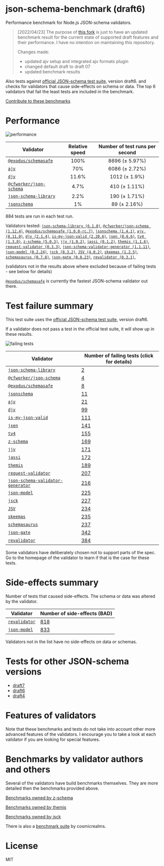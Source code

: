 # json-schema-benchmark (draft6)
Performance benchmark for Node.js JSON-schema validators. 

> [2022/04/23] The purpose of [this fork](https://github.com/sagold/json-schema-benchmark) is just to have an updated benchmark result for the current state of supported draft features and their performance. I have no intention on maintaining this repository.
>
> Changes made:
> - updated ajv setup and integrated ajv formats plugin
> - changed default draft to draft 07
> - updated benchmark results

Also tests against [official JSON-schema test suite](https://github.com/json-schema/JSON-Schema-Test-Suite), version draft6. and checks
for validators that cause side-effects on schema or data. The top 6 validators that fail the least tests are included in the benchmark.

[Contribute to these benchmarks](https://github.com/ebdrup/json-schema-benchmark/blob/master/CONTRIBUTING.md)

# Performance

![performance](https://chart.googleapis.com/chart?chxt=x,y&cht=bhs&chco=76A4FB&chls=2.0&chbh=62,4,1&chs=600x416&chxl=-1:|@exodus&#x2F;schemasafe|ajv|djv|@cfworker&#x2F;json-schema|json-schema-library|jsonschema&chd=t:100,70,11.6,4.7,2.2,1)

|Validator|Relative speed|Number of test runs per second|
|---------|:------------:|:----------------------------:|
|[`@exodus/schemasafe`](https://github.com/ExodusMovement/schemasafe)|100%|8696 (± 5.97%)|
|[`ajv`](https://ajv.js.org)|70%|6086 (± 2.72%)|
|[`djv`](https://github.com/korzio/djv#readme)|11.6%|1012 (± 1.9%)|
|[`@cfworker/json-schema`](https://github.com/cfworker/cfworker/tree/master/packages/json-schema/README.md)|4.7%|410 (± 1.11%)|
|[`json-schema-library`](https://github.com/sagold/json-schema-library)|2.2%|190 (± 1.71%)|
|[`jsonschema`](https://github.com/tdegrunt/jsonschema#readme)|1%|89 (± 2.16%)|

884 tests are run in each test run.

Validators tested: [`json-schema-library (6.1.0)`](https://github.com/sagold/json-schema-library), [`@cfworker/json-schema (1.12.4)`](https://github.com/cfworker/cfworker/tree/master/packages/json-schema/README.md), [`@exodus/schemasafe (1.0.0-rc.7)`](https://github.com/ExodusMovement/schemasafe), [`jsonschema (1.4.1)`](https://github.com/tdegrunt/jsonschema#readme), [`ajv (8.11.0)`](https://ajv.js.org), [`djv (2.1.4)`](https://github.com/korzio/djv#readme), [`is-my-json-valid (2.20.6)`](https://github.com/mafintosh/is-my-json-valid#readme), [`jsen (0.6.6)`](https://github.com/bugventure/jsen), [`tv4 (1.3.0)`](https://github.com/geraintluff/tv4), [`z-schema (5.0.3)`](https://github.com/zaggino/z-schema), [`jjv (1.0.2)`](https://github.com/acornejo/jjv), [`jassi (0.1.2)`](https://github.com/iclanzan/jassi), [`themis (1.1.6)`](https://github.com/playlyfe/themis), [`request-validator (0.3.3)`](https://github.com/bugventure/request-validator), [`json-schema-validator-generator (1.1.11)`](https://github.com/danwang/json-schema-validator-generator), [`json-model (0.2.24)`](https://github.com/geraintluff/json-model), [`jsck (0.3.2)`](https://github.com/pandastrike/jsck#readme), [`JSV (4.0.2)`](http://github.com/garycourt/JSV), [`skeemas (1.2.5)`](https://github.com/Prestaul/skeemas#readme), [`schemasaurus (0.7.8)`](https://github.com/AlexeyGrishin/schemasaurus), [`json-gate (0.8.23)`](https://github.com/oferei/json-gate#readme), [`revalidator (0.3.1)`](https://github.com/flatiron/revalidator), 

(validators not in the results above where excluded because of failing tests - see below for details)

[`@exodus/schemasafe`](https://github.com/ExodusMovement/schemasafe) is currently the fastest JSON-schema validator out there.

# Test failure summary

This test suite uses the [official JSON-schema test suite](https://github.com/json-schema/JSON-Schema-Test-Suite), version draft6.

If a validator does not pass a test in the official test suite, it will show up in these results.

![failing tests](https://chart.googleapis.com/chart?chxt=x,y&cht=bhs&chco=76A4FB&chls=2.0&chbh=14,4,1&chs=600x416&chxl=-1:|json-schema-library|@cfworker&#x2F;json-schema|@exodus&#x2F;schemasafe|jsonschema|ajv|djv|is-my-json-valid|jsen|tv4|z-schema|jjv|jassi|themis|request-validator|json-schema-validator-generator|json-model|jsck|JSV|skeemas|schemasaurus|json-gate|revalidator&chd=t:2,4,8,11,21,99,111,141,155,169,171,172,189,207,216,225,227,234,235,237,342,384&chxr=0,0,384&chds=0,384)

|Validator|Number of failing tests (click for details)|
|---------|-----------------------|
|[`json-schema-library`](https://github.com/sagold/json-schema-library)|[2](https://github.com/sagold/json-schema-benchmark/blob/master/draft6/reports/json-schema-library.md)|
|[`@cfworker/json-schema`](https://github.com/cfworker/cfworker/tree/master/packages/json-schema/README.md)|[4](https://github.com/sagold/json-schema-benchmark/blob/master/draft6/reports/@cfworker&#x2F;json-schema.md)|
|[`@exodus/schemasafe`](https://github.com/ExodusMovement/schemasafe)|[8](https://github.com/sagold/json-schema-benchmark/blob/master/draft6/reports/@exodus&#x2F;schemasafe.md)|
|[`jsonschema`](https://github.com/tdegrunt/jsonschema#readme)|[11](https://github.com/sagold/json-schema-benchmark/blob/master/draft6/reports/jsonschema.md)|
|[`ajv`](https://ajv.js.org)|[21](https://github.com/sagold/json-schema-benchmark/blob/master/draft6/reports/ajv.md)|
|[`djv`](https://github.com/korzio/djv#readme)|[99](https://github.com/sagold/json-schema-benchmark/blob/master/draft6/reports/djv.md)|
|[`is-my-json-valid`](https://github.com/mafintosh/is-my-json-valid#readme)|[111](https://github.com/sagold/json-schema-benchmark/blob/master/draft6/reports/is-my-json-valid.md)|
|[`jsen`](https://github.com/bugventure/jsen)|[141](https://github.com/sagold/json-schema-benchmark/blob/master/draft6/reports/jsen.md)|
|[`tv4`](https://github.com/geraintluff/tv4)|[155](https://github.com/sagold/json-schema-benchmark/blob/master/draft6/reports/tv4.md)|
|[`z-schema`](https://github.com/zaggino/z-schema)|[169](https://github.com/sagold/json-schema-benchmark/blob/master/draft6/reports/z-schema.md)|
|[`jjv`](https://github.com/acornejo/jjv)|[171](https://github.com/sagold/json-schema-benchmark/blob/master/draft6/reports/jjv.md)|
|[`jassi`](https://github.com/iclanzan/jassi)|[172](https://github.com/sagold/json-schema-benchmark/blob/master/draft6/reports/jassi.md)|
|[`themis`](https://github.com/playlyfe/themis)|[189](https://github.com/sagold/json-schema-benchmark/blob/master/draft6/reports/themis.md)|
|[`request-validator`](https://github.com/bugventure/request-validator)|[207](https://github.com/sagold/json-schema-benchmark/blob/master/draft6/reports/request-validator.md)|
|[`json-schema-validator-generator`](https://github.com/danwang/json-schema-validator-generator)|[216](https://github.com/sagold/json-schema-benchmark/blob/master/draft6/reports/json-schema-validator-generator.md)|
|[`json-model`](https://github.com/geraintluff/json-model)|[225](https://github.com/sagold/json-schema-benchmark/blob/master/draft6/reports/json-model.md)|
|[`jsck`](https://github.com/pandastrike/jsck#readme)|[227](https://github.com/sagold/json-schema-benchmark/blob/master/draft6/reports/jsck.md)|
|[`JSV`](http://github.com/garycourt/JSV)|[234](https://github.com/sagold/json-schema-benchmark/blob/master/draft6/reports/JSV.md)|
|[`skeemas`](https://github.com/Prestaul/skeemas#readme)|[235](https://github.com/sagold/json-schema-benchmark/blob/master/draft6/reports/skeemas.md)|
|[`schemasaurus`](https://github.com/AlexeyGrishin/schemasaurus)|[237](https://github.com/sagold/json-schema-benchmark/blob/master/draft6/reports/schemasaurus.md)|
|[`json-gate`](https://github.com/oferei/json-gate#readme)|[342](https://github.com/sagold/json-schema-benchmark/blob/master/draft6/reports/json-gate.md)|
|[`revalidator`](https://github.com/flatiron/revalidator)|[384](https://github.com/sagold/json-schema-benchmark/blob/master/draft6/reports/revalidator.md)|

Some validators have deliberately chosen not to support parts of the spec. Go to the homepage of the validator to learn if
that is the case for these tests.

# Side-effects summary

Number of tests that caused side-effects. The schema or data was altered by the validator.

|Validator|Number of side-effects (BAD)|
|---------|----------------------------|
|[`revalidator`](https://github.com/flatiron/revalidator)|[818](https://github.com/sagold/json-schema-benchmark/blob/master/draft6/reports/revalidator-side-effects.md)|
|[`json-model`](https://github.com/geraintluff/json-model)|[833](https://github.com/sagold/json-schema-benchmark/blob/master/draft6/reports/json-model-side-effects.md)|

Validators not in the list have no side-effects on data or schemas.

# Tests for other JSON-schema versions

- [draft7](https://github.com/sagold/json-schema-benchmark)
- [draft6](https://github.com/sagold/json-schema-benchmark/tree/master/draft6)
- [draft4](https://github.com/sagold/json-schema-benchmark/tree/master/draft4)

# Features of validators

Note that these benchmarks and tests do not take into account other more advanced features of the validators. I encourage
you to take a look at each validator if you are looking for special features.

# Benchmarks by validator authors and others

Several of the validators have build benchmarks themselves. They are
more detailed then the benchmarks provided above.

[Benchmarks owned by z-schema](https://rawgit.com/zaggino/z-schema/master/benchmark/results.html)

[Benchmarks owned by themis](https://cdn.rawgit.com/playlyfe/themis/master/benchmark/results.html)

[Benchmarks owned by jsck](https://github.com/pandastrike/jsck/blob/master/doc/benchmarks.md)

There is also a [benchmark suite](https://github.com/Sembiance/cosmicrealms.com/tree/master/sandbox/benchmark-of-node-dot-js-json-validation-modules-part-3)
by cosmicrealms.

# License
MIT
